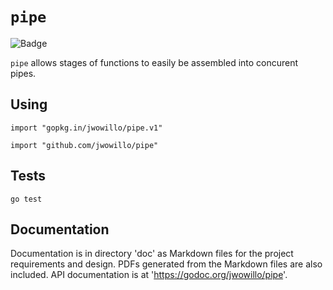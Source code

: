 # `pipe`

![Badge](https://goreportcard.com/badge/github.com/jwowillo/pipe)

`pipe` allows stages of functions to easily be assembled into concurent pipes.

## Using

`import "gopkg.in/jwowillo/pipe.v1"`

`import "github.com/jwowillo/pipe"`

## Tests

`go test`

## Documentation

Documentation is in directory 'doc' as Markdown files for the project
requirements and design. PDFs generated from the Markdown files are also
included. API documentation is at 'https://godoc.org/jwowillo/pipe'.
